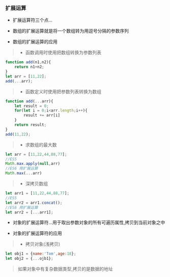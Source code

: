 ### 扩展运算 
* 扩展运算符三个点...

* 数组的扩展运算就是将一个数组转为用逗号分隔的参数序列

* 数组的扩展运算的应用

> * 函数调用时使用把数组转换为参数列表
```javascript
function add(n1,n2){
    return n1+n2;
}
let arr = [11,22];
add(...arr);
```
> * 函数定义时使用把参数列表转换为数组
```javascript
function add(...arr){
    let result = 0;
    for(let i = 0;i<arr.length;i++){
        result += arr[i]
    }
    return result;
}
add(11,22);
```

> * 求数组的最大数
```javascript
let arr = [11,22,44,88,77];
//ES5
Math.max.apply(null,arr)
//ES6 用扩展运算
Math.max(...arr)
```
> * 深拷贝数组
```javascript
let arr1 = [11,22,44,88,77];
//ES5
let arr2 = arr1.concat();
//ES6 用扩展运算
let arr2 = [...arr1];
```

* 对象的扩展运算符...用于取出参数对象的所有可遍历属性,拷贝到当前对象之中

* 对象的扩展运算符的应用

> * 拷贝对象(浅拷贝)
```javascript
let obj1 = {name:'Tom',age:18};
let obj2 = {...ojb1};
```
> 如果对象中有复杂数据类型,拷贝的是数据的地址
